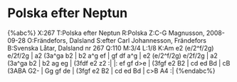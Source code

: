 # Polska efter Neptun

{%abc%}
X:267
T:Polska efter Neptun
R:Polska
Z:C-G Magnusson, 2008-09-28
O:Frändefors, Dalsland
S:efter Carl Johannesson, Frändefors
B:Svenska Låtar, Dalsland nr 267
Q:110
M:3/4
L:1/8
K:Am
e2 (e/2^f/2g) e/2f/2g | a2 (3a^ga b2 | b2 a^g ef | gf df a^g |
e2 (e/2^f/2g) e/2f/2g | a2 (3a^ga b2 | b2 ag eg | (3fdf e2 z2 :|
|: ef gf d>e | (3fgf e2 B2 | cd ed Bd | cB (3ABA G2- |
Gg gf de | (3fgf e2 B2 | cd ed Bd | c>B A4 :|
{%endabc%}

